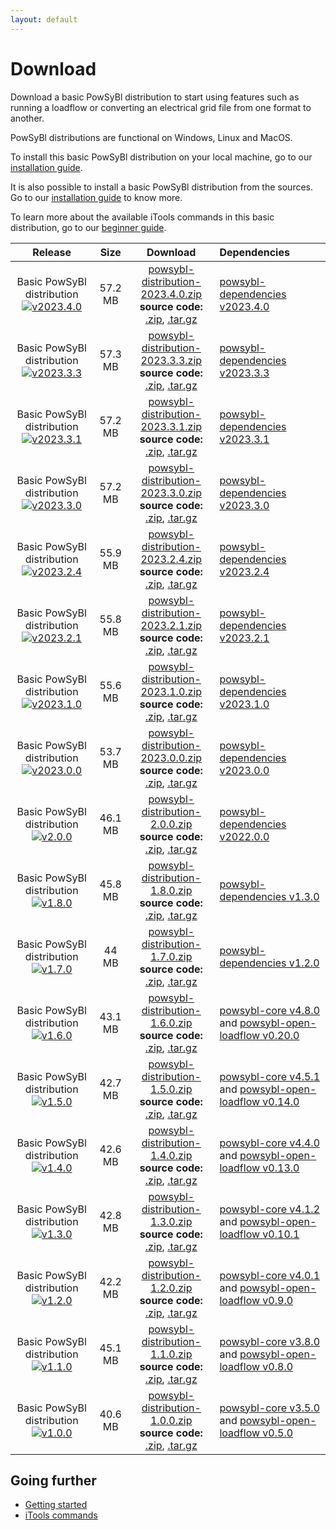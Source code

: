```yaml
---
layout: default
---
```


# Download

Download a basic PowSyBl distribution to start using features such as running a loadflow or converting an electrical grid file from one format to another.

PowSyBl distributions are functional on Windows, Linux and MacOS.

To install this basic PowSyBl distribution on your local machine, go to our [installation guide](../documentation/user/index.md#installation-from-binaries).

It is also possible to install a basic PowSyBl distribution from the sources. Go to our [installation guide](../documentation/user/index.md#installation-from-sources) to know more.

To learn more about the available iTools commands in this basic distribution, go to our [beginner guide](../documentation/user/index.md#run-1st-itools-command).
 

|                                                                               Release                                                                               |  Size   |                                                                                                                                                                                                                  Download                                                                                                                                                                                                                   | Dependencies                                                                                                                                                                                  |
|:-------------------------------------------------------------------------------------------------------------------------------------------------------------------:|:-------:|:-------------------------------------------------------------------------------------------------------------------------------------------------------------------------------------------------------------------------------------------------------------------------------------------------------------------------------------------------------------------------------------------------------------------------------------------:|:----------------------------------------------------------------------------------------------------------------------------------------------------------------------------------------------|
| Basic PowSyBl distribution [![v2023.4.0](https://img.shields.io/badge/-v2023.4.0-blue.svg)](https://github.com/powsybl/powsybl-distribution/releases/tag/v2023.4.0) | 57.2 MB | [<i class="fas fa-download"></i>  powsybl-distribution-2023.4.0.zip](https://github.com/powsybl/powsybl-distribution/releases/download/v2023.4.0/powsybl-distribution-2023.4.0.zip) <br>**source code:** [<i class="fas fa-download"></i> .zip](https://github.com/powsybl/powsybl-distribution/archive/v2023.4.0.zip), [<i class="fas fa-download"></i> .tar.gz](https://github.com/powsybl/powsybl-distribution/archive/v2023.4.0.tar.gz) | [powsybl-dependencies v2023.4.0](https://github.com/powsybl/powsybl-dependencies/releases/tag/v2023.4.0)                                                                                      |
| Basic PowSyBl distribution [![v2023.3.3](https://img.shields.io/badge/-v2023.3.3-blue.svg)](https://github.com/powsybl/powsybl-distribution/releases/tag/v2023.3.3) | 57.3 MB | [<i class="fas fa-download"></i>  powsybl-distribution-2023.3.3.zip](https://github.com/powsybl/powsybl-distribution/releases/download/v2023.3.3/powsybl-distribution-2023.3.3.zip) <br>**source code:** [<i class="fas fa-download"></i> .zip](https://github.com/powsybl/powsybl-distribution/archive/v2023.3.3.zip), [<i class="fas fa-download"></i> .tar.gz](https://github.com/powsybl/powsybl-distribution/archive/v2023.3.3.tar.gz) | [powsybl-dependencies v2023.3.3](https://github.com/powsybl/powsybl-dependencies/releases/tag/v2023.3.3)                                                                                      |
| Basic PowSyBl distribution [![v2023.3.1](https://img.shields.io/badge/-v2023.3.1-blue.svg)](https://github.com/powsybl/powsybl-distribution/releases/tag/v2023.3.1) | 57.2 MB | [<i class="fas fa-download"></i>  powsybl-distribution-2023.3.1.zip](https://github.com/powsybl/powsybl-distribution/releases/download/v2023.3.1/powsybl-distribution-2023.3.1.zip) <br>**source code:** [<i class="fas fa-download"></i> .zip](https://github.com/powsybl/powsybl-distribution/archive/v2023.3.1.zip), [<i class="fas fa-download"></i> .tar.gz](https://github.com/powsybl/powsybl-distribution/archive/v2023.3.1.tar.gz) | [powsybl-dependencies v2023.3.1](https://github.com/powsybl/powsybl-dependencies/releases/tag/v2023.3.1)                                                                                      |
| Basic PowSyBl distribution [![v2023.3.0](https://img.shields.io/badge/-v2023.3.0-blue.svg)](https://github.com/powsybl/powsybl-distribution/releases/tag/v2023.3.0) | 57.2 MB | [<i class="fas fa-download"></i>  powsybl-distribution-2023.3.0.zip](https://github.com/powsybl/powsybl-distribution/releases/download/v2023.3.0/powsybl-distribution-2023.3.0.zip) <br>**source code:** [<i class="fas fa-download"></i> .zip](https://github.com/powsybl/powsybl-distribution/archive/v2023.3.0.zip), [<i class="fas fa-download"></i> .tar.gz](https://github.com/powsybl/powsybl-distribution/archive/v2023.3.0.tar.gz) | [powsybl-dependencies v2023.3.0](https://github.com/powsybl/powsybl-dependencies/releases/tag/v2023.3.0)                                                                                      |
| Basic PowSyBl distribution [![v2023.2.4](https://img.shields.io/badge/-v2023.2.4-blue.svg)](https://github.com/powsybl/powsybl-distribution/releases/tag/v2023.2.4) | 55.9 MB | [<i class="fas fa-download"></i>  powsybl-distribution-2023.2.4.zip](https://github.com/powsybl/powsybl-distribution/releases/download/v2023.2.4/powsybl-distribution-2023.2.4.zip) <br>**source code:** [<i class="fas fa-download"></i> .zip](https://github.com/powsybl/powsybl-distribution/archive/v2023.2.4.zip), [<i class="fas fa-download"></i> .tar.gz](https://github.com/powsybl/powsybl-distribution/archive/v2023.2.4.tar.gz) | [powsybl-dependencies v2023.2.4](https://github.com/powsybl/powsybl-dependencies/releases/tag/v2023.2.4)                                                                                      |
| Basic PowSyBl distribution [![v2023.2.1](https://img.shields.io/badge/-v2023.2.1-blue.svg)](https://github.com/powsybl/powsybl-distribution/releases/tag/v2023.2.1) | 55.8 MB | [<i class="fas fa-download"></i>  powsybl-distribution-2023.2.1.zip](https://github.com/powsybl/powsybl-distribution/releases/download/v2023.2.1/powsybl-distribution-2023.2.1.zip) <br>**source code:** [<i class="fas fa-download"></i> .zip](https://github.com/powsybl/powsybl-distribution/archive/v2023.2.1.zip), [<i class="fas fa-download"></i> .tar.gz](https://github.com/powsybl/powsybl-distribution/archive/v2023.2.1.tar.gz) | [powsybl-dependencies v2023.2.1](https://github.com/powsybl/powsybl-dependencies/releases/tag/v2023.2.1)                                                                                      |
| Basic PowSyBl distribution [![v2023.1.0](https://img.shields.io/badge/-v2023.1.0-blue.svg)](https://github.com/powsybl/powsybl-distribution/releases/tag/v2023.1.0) | 55.6 MB | [<i class="fas fa-download"></i>  powsybl-distribution-2023.1.0.zip](https://github.com/powsybl/powsybl-distribution/releases/download/v2023.1.0/powsybl-distribution-2023.1.0.zip) <br>**source code:** [<i class="fas fa-download"></i> .zip](https://github.com/powsybl/powsybl-distribution/archive/v2023.1.0.zip), [<i class="fas fa-download"></i> .tar.gz](https://github.com/powsybl/powsybl-distribution/archive/v2023.1.0.tar.gz) | [powsybl-dependencies v2023.1.0](https://github.com/powsybl/powsybl-dependencies/releases/tag/v2023.1.0)                                                                                      |
| Basic PowSyBl distribution [![v2023.0.0](https://img.shields.io/badge/-v2023.0.0-blue.svg)](https://github.com/powsybl/powsybl-distribution/releases/tag/v2023.0.0) | 53.7 MB | [<i class="fas fa-download"></i>  powsybl-distribution-2023.0.0.zip](https://github.com/powsybl/powsybl-distribution/releases/download/v2023.0.0/powsybl-distribution-2023.0.0.zip) <br>**source code:** [<i class="fas fa-download"></i> .zip](https://github.com/powsybl/powsybl-distribution/archive/v2023.0.0.zip), [<i class="fas fa-download"></i> .tar.gz](https://github.com/powsybl/powsybl-distribution/archive/v2023.0.0.tar.gz) | [powsybl-dependencies v2023.0.0](https://github.com/powsybl/powsybl-dependencies/releases/tag/v2023.0.0)                                                                                      |
|     Basic PowSyBl distribution [![v2.0.0](https://img.shields.io/badge/-v2.0.0-blue.svg)](https://github.com/powsybl/powsybl-distribution/releases/tag/v2.0.0)      | 46.1 MB |        [<i class="fas fa-download"></i>  powsybl-distribution-2.0.0.zip](https://github.com/powsybl/powsybl-distribution/releases/download/v2.0.0/powsybl-distribution-2.0.0.zip) <br>**source code:** [<i class="fas fa-download"></i> .zip](https://github.com/powsybl/powsybl-distribution/archive/v2.0.0.zip), [<i class="fas fa-download"></i> .tar.gz](https://github.com/powsybl/powsybl-distribution/archive/v2.0.0.tar.gz)         | [powsybl-dependencies v2022.0.0](https://github.com/powsybl/powsybl-dependencies/releases/tag/v2022.0.0)                                                                                      |
|     Basic PowSyBl distribution [![v1.8.0](https://img.shields.io/badge/-v1.8.0-blue.svg)](https://github.com/powsybl/powsybl-distribution/releases/tag/v1.8.0)      | 45.8 MB |        [<i class="fas fa-download"></i>  powsybl-distribution-1.8.0.zip](https://github.com/powsybl/powsybl-distribution/releases/download/v1.8.0/powsybl-distribution-1.8.0.zip) <br>**source code:** [<i class="fas fa-download"></i> .zip](https://github.com/powsybl/powsybl-distribution/archive/v1.8.0.zip), [<i class="fas fa-download"></i> .tar.gz](https://github.com/powsybl/powsybl-distribution/archive/v1.8.0.tar.gz)         | [powsybl-dependencies v1.3.0](https://github.com/powsybl/powsybl-dependencies/releases/tag/v1.3.0)                                                                                            |
|     Basic PowSyBl distribution [![v1.7.0](https://img.shields.io/badge/-v1.7.0-blue.svg)](https://github.com/powsybl/powsybl-distribution/releases/tag/v1.7.0)      |  44 MB  |        [<i class="fas fa-download"></i>  powsybl-distribution-1.7.0.zip](https://github.com/powsybl/powsybl-distribution/releases/download/v1.7.0/powsybl-distribution-1.7.0.zip) <br>**source code:** [<i class="fas fa-download"></i> .zip](https://github.com/powsybl/powsybl-distribution/archive/v1.7.0.zip), [<i class="fas fa-download"></i> .tar.gz](https://github.com/powsybl/powsybl-distribution/archive/v1.7.0.tar.gz)         | [powsybl-dependencies v1.2.0](https://github.com/powsybl/powsybl-dependencies/releases/tag/v1.2.0)                                                                                            |
|     Basic PowSyBl distribution [![v1.6.0](https://img.shields.io/badge/-v1.6.0-blue.svg)](https://github.com/powsybl/powsybl-distribution/releases/tag/v1.6.0)      | 43.1 MB |        [<i class="fas fa-download"></i>  powsybl-distribution-1.6.0.zip](https://github.com/powsybl/powsybl-distribution/releases/download/v1.6.0/powsybl-distribution-1.6.0.zip) <br>**source code:** [<i class="fas fa-download"></i> .zip](https://github.com/powsybl/powsybl-distribution/archive/v1.6.0.zip), [<i class="fas fa-download"></i> .tar.gz](https://github.com/powsybl/powsybl-distribution/archive/v1.6.0.tar.gz)         | [powsybl-core v4.8.0](https://github.com/powsybl/powsybl-core/releases/tag/v4.8.0) and [powsybl-open-loadflow v0.20.0](https://github.com/powsybl/powsybl-open-loadflow/releases/tag/v0.20.0) |
|     Basic PowSyBl distribution [![v1.5.0](https://img.shields.io/badge/-v1.5.0-blue.svg)](https://github.com/powsybl/powsybl-distribution/releases/tag/v1.5.0)      | 42.7 MB |        [<i class="fas fa-download"></i>  powsybl-distribution-1.5.0.zip](https://github.com/powsybl/powsybl-distribution/releases/download/v1.5.0/powsybl-distribution-1.5.0.zip) <br>**source code:** [<i class="fas fa-download"></i> .zip](https://github.com/powsybl/powsybl-distribution/archive/v1.5.0.zip), [<i class="fas fa-download"></i> .tar.gz](https://github.com/powsybl/powsybl-distribution/archive/v1.5.0.tar.gz)         | [powsybl-core v4.5.1](https://github.com/powsybl/powsybl-core/releases/tag/v4.5.1) and [powsybl-open-loadflow v0.14.0](https://github.com/powsybl/powsybl-open-loadflow/releases/tag/v0.14.0) |
|     Basic PowSyBl distribution [![v1.4.0](https://img.shields.io/badge/-v1.4.0-blue.svg)](https://github.com/powsybl/powsybl-distribution/releases/tag/v1.4.0)      | 42.6 MB |        [<i class="fas fa-download"></i>  powsybl-distribution-1.4.0.zip](https://github.com/powsybl/powsybl-distribution/releases/download/v1.4.0/powsybl-distribution-1.4.0.zip) <br>**source code:** [<i class="fas fa-download"></i> .zip](https://github.com/powsybl/powsybl-distribution/archive/v1.4.0.zip), [<i class="fas fa-download"></i> .tar.gz](https://github.com/powsybl/powsybl-distribution/archive/v1.4.0.tar.gz)         | [powsybl-core v4.4.0](https://github.com/powsybl/powsybl-core/releases/tag/v4.4.0) and [powsybl-open-loadflow v0.13.0](https://github.com/powsybl/powsybl-open-loadflow/releases/tag/v0.13.0) |
|     Basic PowSyBl distribution [![v1.3.0](https://img.shields.io/badge/-v1.3.0-blue.svg)](https://github.com/powsybl/powsybl-distribution/releases/tag/v1.3.0)      | 42.8 MB |        [<i class="fas fa-download"></i>  powsybl-distribution-1.3.0.zip](https://github.com/powsybl/powsybl-distribution/releases/download/v1.3.0/powsybl-distribution-1.3.0.zip) <br>**source code:** [<i class="fas fa-download"></i> .zip](https://github.com/powsybl/powsybl-distribution/archive/v1.3.0.zip), [<i class="fas fa-download"></i> .tar.gz](https://github.com/powsybl/powsybl-distribution/archive/v1.3.0.tar.gz)         | [powsybl-core v4.1.2](https://github.com/powsybl/powsybl-core/releases/tag/v4.1.2) and [powsybl-open-loadflow v0.10.1](https://github.com/powsybl/powsybl-open-loadflow/releases/tag/v0.10.1) |
|     Basic PowSyBl distribution [![v1.2.0](https://img.shields.io/badge/-v1.2.0-blue.svg)](https://github.com/powsybl/powsybl-distribution/releases/tag/v1.2.0)      | 42.2 MB |        [<i class="fas fa-download"></i>  powsybl-distribution-1.2.0.zip](https://github.com/powsybl/powsybl-distribution/releases/download/v1.2.0/powsybl-distribution-1.2.0.zip) <br>**source code:** [<i class="fas fa-download"></i> .zip](https://github.com/powsybl/powsybl-distribution/archive/v1.2.0.zip), [<i class="fas fa-download"></i> .tar.gz](https://github.com/powsybl/powsybl-distribution/archive/v1.2.0.tar.gz)         | [powsybl-core v4.0.1](https://github.com/powsybl/powsybl-core/releases/tag/v4.0.1) and [powsybl-open-loadflow v0.9.0](https://github.com/powsybl/powsybl-open-loadflow/releases/tag/v0.9.0)   |
|     Basic PowSyBl distribution [![v1.1.0](https://img.shields.io/badge/-v1.1.0-blue.svg)](https://github.com/powsybl/powsybl-distribution/releases/tag/v1.1.0)      | 45.1 MB |        [<i class="fas fa-download"></i>  powsybl-distribution-1.1.0.zip](https://github.com/powsybl/powsybl-distribution/releases/download/v1.1.0/powsybl-distribution-1.1.0.zip) <br>**source code:** [<i class="fas fa-download"></i> .zip](https://github.com/powsybl/powsybl-distribution/archive/v1.1.0.zip), [<i class="fas fa-download"></i> .tar.gz](https://github.com/powsybl/powsybl-distribution/archive/v1.1.0.tar.gz)         | [powsybl-core v3.8.0](https://github.com/powsybl/powsybl-core/releases/tag/v3.8.0) and [powsybl-open-loadflow v0.8.0](https://github.com/powsybl/powsybl-open-loadflow/releases/tag/v0.8.0)   |
|     Basic PowSyBl distribution [![v1.0.0](https://img.shields.io/badge/-v1.0.0-blue.svg)](https://github.com/powsybl/powsybl-distribution/releases/tag/v1.0.0)      | 40.6 MB |        [<i class="fas fa-download"></i>  powsybl-distribution-1.0.0.zip](https://github.com/powsybl/powsybl-distribution/releases/download/v1.0.0/powsybl-distribution-1.0.0.zip) <br>**source code:** [<i class="fas fa-download"></i> .zip](https://github.com/powsybl/powsybl-distribution/archive/v1.0.0.zip), [<i class="fas fa-download"></i> .tar.gz](https://github.com/powsybl/powsybl-distribution/archive/v1.0.0.tar.gz)         | [powsybl-core v3.5.0](https://github.com/powsybl/powsybl-core/releases/tag/v3.5.0) and [powsybl-open-loadflow v0.5.0](https://github.com/powsybl/powsybl-open-loadflow/releases/tag/v0.5.0)   |


## Going further
- [Getting started](../documentation/user/index.md)
- [iTools commands](../documentation/user/itools/index.md)
